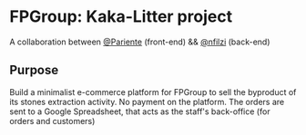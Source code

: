 # FPGroup: Kaka-Litter project
A collaboration between [@Pariente](https://github.com/nfilzi) (front-end) && [@nfilzi](https://github.com/Pariente) (back-end)

## Purpose
Build a minimalist e-commerce platform for FPGroup to sell the byproduct of its stones extraction activity.
No payment on the platform.
The orders are sent to a Google Spreadsheet, that acts as the staff's back-office (for orders and customers)
